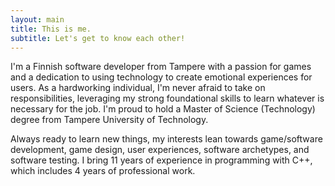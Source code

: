 ```yaml
---
layout: main
title: This is me.
subtitle: Let's get to know each other!
---
```


I'm a Finnish software developer from Tampere with a passion for games and a dedication to using technology to create emotional experiences for users. As a hardworking individual, I'm never afraid to take on responsibilities, leveraging my strong foundational skills to learn whatever is necessary for the job. I'm proud to hold a Master of Science (Technology) degree from Tampere University of Technology.

Always ready to learn new things, my interests lean towards game/software development, game design, user experiences, software archetypes, and software testing. I bring 11 years of experience in programming with C++, which includes 4 years of professional work.